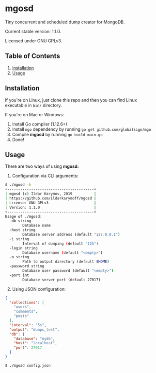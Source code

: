 # mgosd

Tiny concurrent and scheduled dump creator for MongoDB.

Current stable version: 1.1.0.

Licensed under GNU GPLv3.

## Table of Contents
1. [Installation](#installation)
2. [Usage](#usage)

<a name="installation" />

## Installation

If you're on Linux, just clone this repo and then you can find Linux executable in `bin/` directory.

If you're on Mac or Windows:
1. Install Go compiler (1.12.6+)
2. Install `mgo` dependency by running `go get github.com/globalsign/mgo`
3. Compile **mgosd** by running `go build main.go`
4. Done!

<a name="usage" />

## Usage

There are two ways of using **mgosd:**

1. Configuration via CLI arguments:
```bash
$ ./mgosd -h
+----------------------------------------+
| mgosd (c) Ildar Karymov, 2019          |
| https://github.com/ildarkarymoff/mgosd |
| License: GNU GPLv3                     |
| Version: 1.1.0                         |
+----------------------------------------+
Usage of ./mgosd:
  -db string
    	Database name
  -host string
    	Database server address (default "127.0.0.1")
  -i string
    	Interval of dumping (default "12h")
  -login string
    	Database username (default "<empty>")
  -o string
    	Path to output directory (default $HOME)
  -password string
    	Database user password (default "<empty>")
  -port int
    	Database server port (default 27017)
```
2. Using JSON configuration:
```json
{
  "collections": [
    "users",
    "comments",
    "posts"
  ],
  "interval": "5s",
  "output": "dumps_test",
  "db": {
    "database": "mydb",
    "host": "localhost",
    "port": 27017
  }
}
```
```bash
$ ./mgosd config.json
```